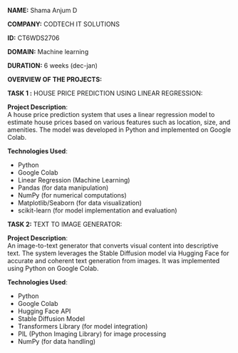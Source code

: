 **NAME:** Shama Anjum D

**COMPANY:** CODTECH IT SOLUTIONS

**ID:** CT6WDS2706

**DOMAIN:** Machine learning

**DURATION:** 6 weeks (dec-jan)

**OVERVIEW OF THE PROJECTS:**

**TASK 1 :**
HOUSE PRICE PREDICTION USING LINEAR REGRESSION:

**Project Description**:  
A house price prediction system that uses a linear regression model to estimate house prices based on various features such as location, size, and amenities. The model was developed in Python and implemented on Google Colab.

**Technologies Used**:  
- Python  
- Google Colab  
- Linear Regression (Machine Learning)  
- Pandas (for data manipulation)  
- NumPy (for numerical computations)  
- Matplotlib/Seaborn (for data visualization)  
- scikit-learn (for model implementation and evaluation)  

**TASK 2:** TEXT TO IMAGE GENERATOR:

**Project Description**:  
An image-to-text generator that converts visual content into descriptive text. The system leverages the Stable Diffusion model via Hugging Face for accurate and coherent text generation from images. It was implemented using Python on Google Colab.

**Technologies Used**:  
- Python  
- Google Colab  
- Hugging Face API  
- Stable Diffusion Model  
- Transformers Library (for model integration)  
- PIL (Python Imaging Library) for image processing  
- NumPy (for data handling)
